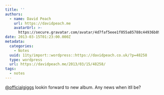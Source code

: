 ```yaml
---
title: ''
authors:
  - name: David Peach
    url: https://davidpeach.me
    avatarUrl: >-
      https://secure.gravatar.com/avatar/4d7faf5eee1f055a85788c44936b8995eaab6dfb004e7854ec747ccb272e91ee?s=96&d=mm&r=g
date: 2013-03-15T01:23:00.000Z
metadata:
  categories:
    - Notes
  uuid: 11ty/import::wordpress::https://davidpeach.co.uk/?p=48258
  type: wordpress
  url: https://davidpeach.me/2013/03/15/48258/
tags:
  - notes
---
```

[@officialgiggs](https://twitter.com/officialgiggs) lookin forward to new album. Any news when itll be?